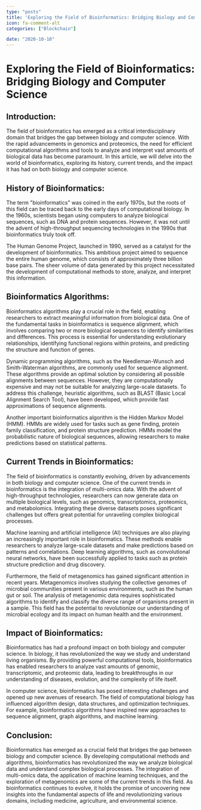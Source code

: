 ```yaml
---
type: "posts"
title: 'Exploring the Field of Bioinformatics: Bridging Biology and Computer Science'
icon: fa-comment-alt
categories: ["Blockchain"]

date: "2020-10-10"
---
```




# Exploring the Field of Bioinformatics: Bridging Biology and Computer Science

## Introduction:
The field of bioinformatics has emerged as a critical interdisciplinary domain that bridges the gap between biology and computer science. With the rapid advancements in genomics and proteomics, the need for efficient computational algorithms and tools to analyze and interpret vast amounts of biological data has become paramount. In this article, we will delve into the world of bioinformatics, exploring its history, current trends, and the impact it has had on both biology and computer science.

## History of Bioinformatics:
The term "bioinformatics" was coined in the early 1970s, but the roots of this field can be traced back to the early days of computational biology. In the 1960s, scientists began using computers to analyze biological sequences, such as DNA and protein sequences. However, it was not until the advent of high-throughput sequencing technologies in the 1990s that bioinformatics truly took off.

The Human Genome Project, launched in 1990, served as a catalyst for the development of bioinformatics. This ambitious project aimed to sequence the entire human genome, which consists of approximately three billion base pairs. The sheer volume of data generated by this project necessitated the development of computational methods to store, analyze, and interpret this information.

## Bioinformatics Algorithms:
Bioinformatics algorithms play a crucial role in the field, enabling researchers to extract meaningful information from biological data. One of the fundamental tasks in bioinformatics is sequence alignment, which involves comparing two or more biological sequences to identify similarities and differences. This process is essential for understanding evolutionary relationships, identifying functional regions within proteins, and predicting the structure and function of genes.

Dynamic programming algorithms, such as the Needleman-Wunsch and Smith-Waterman algorithms, are commonly used for sequence alignment. These algorithms provide an optimal solution by considering all possible alignments between sequences. However, they are computationally expensive and may not be suitable for analyzing large-scale datasets. To address this challenge, heuristic algorithms, such as BLAST (Basic Local Alignment Search Tool), have been developed, which provide fast approximations of sequence alignments.

Another important bioinformatics algorithm is the Hidden Markov Model (HMM). HMMs are widely used for tasks such as gene finding, protein family classification, and protein structure prediction. HMMs model the probabilistic nature of biological sequences, allowing researchers to make predictions based on statistical patterns.

## Current Trends in Bioinformatics:
The field of bioinformatics is constantly evolving, driven by advancements in both biology and computer science. One of the current trends in bioinformatics is the integration of multi-omics data. With the advent of high-throughput technologies, researchers can now generate data on multiple biological levels, such as genomics, transcriptomics, proteomics, and metabolomics. Integrating these diverse datasets poses significant challenges but offers great potential for unraveling complex biological processes.

Machine learning and artificial intelligence (AI) techniques are also playing an increasingly important role in bioinformatics. These methods enable researchers to analyze large-scale datasets and make predictions based on patterns and correlations. Deep learning algorithms, such as convolutional neural networks, have been successfully applied to tasks such as protein structure prediction and drug discovery.

Furthermore, the field of metagenomics has gained significant attention in recent years. Metagenomics involves studying the collective genomes of microbial communities present in various environments, such as the human gut or soil. The analysis of metagenomic data requires sophisticated algorithms to identify and classify the diverse range of organisms present in a sample. This field has the potential to revolutionize our understanding of microbial ecology and its impact on human health and the environment.

## Impact of Bioinformatics:
Bioinformatics has had a profound impact on both biology and computer science. In biology, it has revolutionized the way we study and understand living organisms. By providing powerful computational tools, bioinformatics has enabled researchers to analyze vast amounts of genomic, transcriptomic, and proteomic data, leading to breakthroughs in our understanding of diseases, evolution, and the complexity of life itself.

In computer science, bioinformatics has posed interesting challenges and opened up new avenues of research. The field of computational biology has influenced algorithm design, data structures, and optimization techniques. For example, bioinformatics algorithms have inspired new approaches to sequence alignment, graph algorithms, and machine learning.

## Conclusion:
Bioinformatics has emerged as a crucial field that bridges the gap between biology and computer science. By developing computational methods and algorithms, bioinformatics has revolutionized the way we analyze biological data and understand complex biological processes. The integration of multi-omics data, the application of machine learning techniques, and the exploration of metagenomics are some of the current trends in this field. As bioinformatics continues to evolve, it holds the promise of uncovering new insights into the fundamental aspects of life and revolutionizing various domains, including medicine, agriculture, and environmental science.